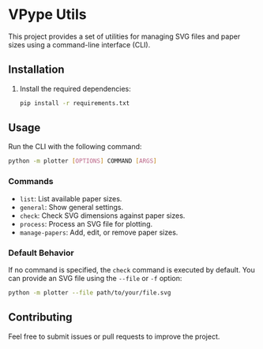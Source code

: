 # VPype Utils

This project provides a set of utilities for managing SVG files and paper sizes using a command-line interface (CLI).

## Installation

1. Install the required dependencies:
   ```bash
   pip install -r requirements.txt
   ```

## Usage

Run the CLI with the following command:
```bash
python -m plotter [OPTIONS] COMMAND [ARGS]
```

### Commands

- `list`: List available paper sizes.
- `general`: Show general settings.
- `check`: Check SVG dimensions against paper sizes.
- `process`: Process an SVG file for plotting.
- `manage-papers`: Add, edit, or remove paper sizes.

### Default Behavior

If no command is specified, the `check` command is executed by default. You can provide an SVG file using the `--file` or `-f` option:
```bash
python -m plotter --file path/to/your/file.svg
```

## Contributing

Feel free to submit issues or pull requests to improve the project.
